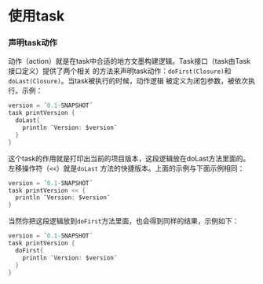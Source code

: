 使用task
========================
### 声明task动作
动作（action）就是在task中合适的地方文墨构建逻辑。Task接口（task由Task接口定义）提供了两个相关
的方法来声明task动作：`doFirst(Closure)`和`doLast(Closure)`。当task被执行的时候，动作逻辑
被定义为闭包参数，被依次执行。示例：
```gradle
version = ´0.1-SNAPSHOT´
task printVersion {
  doLast{
    println ¨Version: $version¨
  }
}
```
这个task的作用就是打印出当前的项目版本，这段逻辑放在doLast方法里面的。左移操作符（`<<`）就是`doLast`
方法的快捷版本。上面的示例与下面示例相同：
```gradle
version = ´0.1-SNAPSHOT´
task printVersion << {
  println ¨Version: $version¨
}
```
当然你把这段逻辑放到`doFirst`方法里面，也会得到同样的结果，示例如下：
```gradle
version = ´0.1-SNAPSHOT´
task printVersion {
  doFirst{
    println ¨Version: $version¨
  }
}
```
